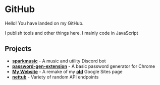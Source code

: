# GitHub
Hello! You have landed on my GitHub. 

I publish tools and other things here. I mainly code in JavaScript



## Projects
- [**sparkmusic**](https://sparkfire298.com/bot) - A music and utility Discord bot
- [**password-gen-extension**](https://github.com/sparkfire298/password-gen-extension) - A basic password generator for Chrome
- [**My Website**](https://sparkfire298.com) - A remake of my [**old**](https://old.sparkfire298.com) Google Sites page
- [**nettub**](https://nettub.gq) - Variety of random API endpoints

